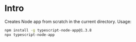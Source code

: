 # Intro

Creates Node app from scratch in the current directory. Usage:

```sh
npm install -g typescript-node-app@1.3.8
npx typescript-node-app
```
